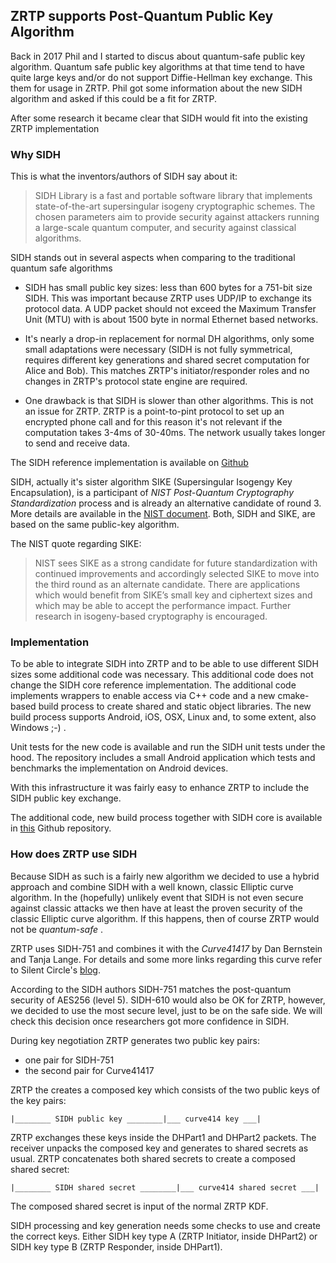 ## ZRTP supports Post-Quantum Public Key Algorithm ##

Back in 2017 Phil and I started to discus about quantum-safe public key 
algorithm. Quantum safe public key algorithms at that time tend to have
quite large keys and/or do not support Diffie-Hellman key exchange. This them
for usage in ZRTP. Phil got some information about the new SIDH algorithm
and asked if this could be a fit for ZRTP. 

After some research it became clear that SIDH would fit into the existing ZRTP
implementation

### Why SIDH ###
This is what the inventors/authors of SIDH say about it:
> SIDH Library is a fast and portable software library that implements
> state-of-the-art supersingular isogeny cryptographic schemes. The chosen
> parameters aim to provide security against attackers running a large-scale
> quantum computer, and security against classical algorithms.

SIDH stands out in several aspects when comparing to the traditional quantum
safe algorithms

- SIDH has small public key sizes: less than 600 bytes for a 751-bit size SIDH.
  This was important because ZRTP uses UDP/IP to exchange its protocol data. A
  UDP packet should not exceed the Maximum Transfer Unit (MTU) with is about
  1500 byte in normal Ethernet based networks.

- It's nearly a drop-in replacement for normal DH algorithms, only some small 
  adaptations were necessary (SIDH is not fully symmetrical, requires different
  key generations and shared secret computation for Alice and Bob). This 
  matches ZRTP's initiator/responder roles and no changes in ZRTP's protocol
  state engine are required.

- One drawback is that SIDH is slower than other algorithms. This is not an 
  issue for ZRTP. ZRTP is a point-to-pint protocol to set up an encrypted phone
  call and for this reason it's not relevant if the computation takes 3-4ms of
  30-40ms. The network usually takes longer to send and receive data.

The SIDH reference implementation is available on [Github][github-1] 

SIDH, actually it's sister algorithm SIKE (Supersingular Isogengy Key 
Encapsulation), is a participant of _NIST Post-Quantum Cryptography 
Standardization_ process and is already an alternative candidate of round 3.
More details are available in the [NIST document][nist-1]. Both, SIDH and SIKE,
are based on the same public-key algorithm.

The NIST quote regarding SIKE:
> NIST sees SIKE as a strong candidate for future standardization with
> continued improvements and accordingly selected SIKE to move into the
> third round as an alternate candidate. There are applications which would
> benefit from SIKE’s small key and ciphertext sizes and which may be
> able to accept the performance impact. Further research in isogeny-based
> cryptography is encouraged.

[nist-1]: https://nvlpubs.nist.gov/nistpubs/ir/2020/NIST.IR.8309.pdf
[github-1]: https://github.com/Microsoft/PQCrypto-SIDH


### Implementation ###
To be able to integrate SIDH into ZRTP and to be able to use different SIDH
sizes some additional code was necessary. This additional code does not change
the SIDH core reference implementation. The additional code implements wrappers
to enable access via C++ code and a new cmake-based build process to create 
shared and static object libraries. The new build process supports Android, 
iOS, OSX, Linux and, to some extent, also Windows ;-) .

Unit tests for the new code is available and run the SIDH unit tests under the
hood. The repository includes a small Android application which tests and
benchmarks the implementation on Android devices.

With this infrastructure it was fairly easy to enhance ZRTP to include the SIDH
public key exchange.

The additional code, new build process together with SIDH core is available in
[this][github-2] Github repository.

[github-2]: https://github.com/wernerd/PQCrypto-SIDH


### How does ZRTP use SIDH ###
Because SIDH as such is a fairly new algorithm we decided to use a hybrid
approach and combine SIDH with a well known, classic Elliptic curve algorithm.
In the (hopefully) unlikely event that SIDH is not even secure against classic
attacks we then have at least the proven security of the classic Elliptic curve
algorithm. If this happens, then of course ZRTP would not be _quantum-safe_ .

ZRTP uses SIDH-751 and combines it with the _Curve41417_ by Dan Bernstein and
Tanja Lange. For details and some more links regarding this curve refer to
Silent Circle's [blog][sc-1].

According to the SIDH authors SIDH-751 matches the post-quantum security of 
AES256 (level 5). SIDH-610 would also be OK for ZRTP, however, we decided to
use the most secure level, just to be on the safe side. We will check this
decision once researchers got more confidence in SIDH. 

During key negotiation ZRTP generates two public key pairs:
- one pair for SIDH-751
- the second pair for Curve41417

ZRTP the creates a composed key which consists of the two public keys of 
the key pairs:

    |________ SIDH public key ________|___ curve414 key ___| 

ZRTP exchanges these keys inside the DHPart1 and DHPart2 packets. The receiver
unpacks the composed key and generates to shared secrets as usual. ZRTP 
concatenates both shared secrets to create a composed shared secret:

    |________ SIDH shared secret ________|___ curve414 shared secret ___|

The composed shared secret is input of the normal ZRTP KDF.

SIDH processing and key generation needs some checks to use and create the
correct keys. Either SIDH key type A (ZRTP Initiator, inside DHPart2) or SIDH
key type B (ZRTP Responder, inside DHPart1).

[sc-1]: https://www.silentcircle.com/blog/this-one-goes-to-414/
